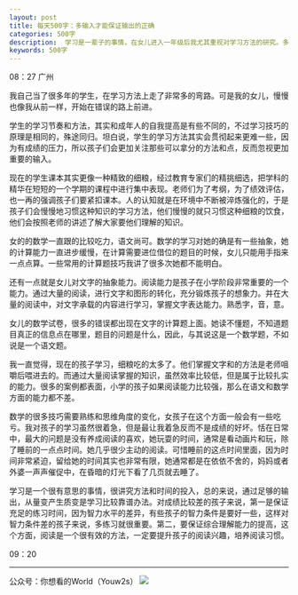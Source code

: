```yaml
---
layout: post
title: 每天500字：多输入才能保证输出的正确
categories: 500字
description:  学习是一辈子的事情，在女儿进入一年级后我尤其重视对学习方法的研究。多输入才能保证输出的正确，这是一个学习中永痕的主题。
keywords: 500字
---
```


08：27 广州

我自己当了很多年的学生，在学习方法上走了非常多的弯路。可是我的女儿，慢慢也像我从前一样，开始在错误的路上前进。

学生的学习节奏和方法，其实和成年人的自我提高是有些不同的，不过学习技巧的原理是相同的，殊途同归。坦白说，学生的学习方法其实会贯彻起来更难一些，因为有成绩的压力，所以孩子们会更加关注那些可以拿分的方法和点，反而忽视更加重要的输入。

现在的学生课本其实更像一种精致的细粮，经过教育专家们的精挑细选，把学科的精华在短短的一个学期的课程中进行集中表现。老师们为了考纲，为了绩效评估，也一再的强调孩子们要紧扣课本。人的认知就是在环境中不断被淬炼强化的，于是孩子们会慢慢地习惯这种知识的学习方法，他们慢慢的就只习惯这种细粮的饮食，他们会按照老师的讲述了解大家要他们理解的知识。

女的的数学一直跟的比较吃力，语文尚可。数学的学习对她的确是有一些抽象，她的计算能力一直进步缓慢，在计算需要进位借位的题目的时候，女儿只能用手指来一点点算。一些常用的计算题技巧我讲了很多次她都不能明白。

还有一点就是女儿对文字的抽象能力。阅读能力是孩子在小学阶段非常重要的一个能力。通过大量的阅读，进行文字和图形的转化，充分锻炼孩子的想象力。并在大量的阅读中，对文字承载的内容进行学习，掌握文字表达能力。熟悉字，音，意。

女儿的数学试卷，很多的错误都出现在文字的计算题上面。她读不懂题，不知道题目真正的信息点在哪里，题目的问题是什么，因此，与其说这是一个数学题，不如说是一个语文题。

我一直觉得，现在的孩子学习，细粮吃的太多了。他们掌握文字和的方法是老师咀嚼后喂进去的。而通过大量阅读掌握的知识，虽然效率比较低，但是属于比较扎实的能力。很多的案例都表面，小学的孩子如果阅读能力比较强，那么在语文和数学方面的能力都不差。

数学的很多技巧需要熟练和思维角度的变化，女孩子在这个方面一般会有一些吃亏。我对孩子的学习虽然很着急，但是最让我着急反而不是成绩的好坏。恬在日常中，最大的问题是没有养成阅读的喜欢，她玩耍的时间，通常是看动画片和玩，除了睡前的一点点时间。她几乎很少主动的阅读。可惜睡前的这点时间里面，因为时间非常紧迫，留给她的时间其实也非常有限，她通常都是在依依不舍的，妈妈或者外婆一声声催促中，在昏暗的灯光下看了几页就去睡了。

学习是一个很有意思的事情，很讲究方法和时间的投入，总的来说，通过足够的输出，从量变产生质变是学习比较靠谱办法。对成绩比较差的孩子来说，第一是保证充足的练习时间，因为智力水平的差异，有些孩子的智力条件是要好一些，这样对智力条件差的孩子来说，多练习就很重要。第二，要保证综合理解能力的提高，这个方面，阅读是一个很有效的方法，一定要提升孩子的阅读兴趣，培养阅读习惯。

09：20

---- 
公众号：你想看的World（Youw2s）
![][image-1]

[image-1]:	http://upload-images.jianshu.io/upload_images/3342594-dca1f89eba3e50ca.jpg?imageMogr2/auto-orient/strip%7CimageView2/2/w/1240
